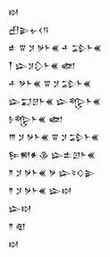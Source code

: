 <div class='block'>
<div class='line'>𒊭</div>
<div class='line'>𒌷𒉌𒉡𒌋𒀀</div>
<div class='line'>𒑐 𒐊 𒋡 𒃻𒈨𒌍 𒑏 𒁉𒈨𒌍</div>
<div class='line'>𒐕 𒇽𒋡𒁷𒈨𒌍 𒅥</div>
<div class='line'>𒑏 𒃻𒈨𒌍 𒐊 𒋡 𒁉𒈨𒌍</div>
<div class='line'>𒇽𒍑𒆪𒈨𒌍 𒇽𒈜𒈨𒌍</div>
<div class='line'>𒊩𒈜𒈨𒌍 𒅥</div>
<div class='line'>𒐈 𒋡 𒃻𒈨𒌍 𒐊 𒋡 𒁉𒈨𒌍</div>
<div class='line'>𒌉𒆍𒀭𒆠 𒇽𒉺𒇻𒈨𒌍</div>
<div class='line'>𒈫 𒋡 𒃻𒈨𒌍 𒃻 𒇽𒂟𒄭𒉌</div>
<div class='line'>𒈫 𒋡 𒃻𒈨𒌍 𒇽𒊭</div>
<div class='line'>𒇽𒊭</div>
<div class='line'>𒈫 𒊏</div>
<div class='line'>𒊭</div>
</div>